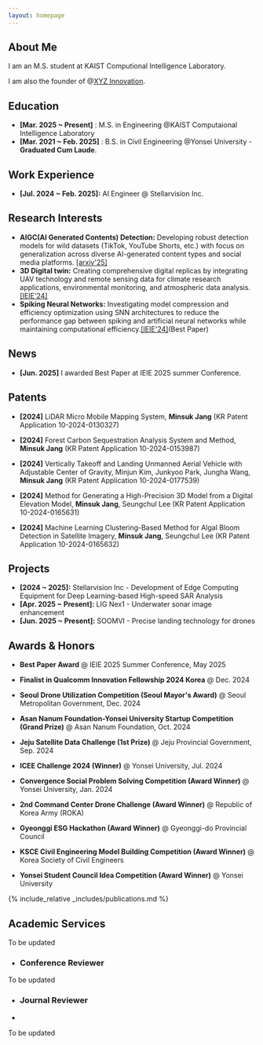 ```yaml
---
layout: homepage
---
```


## About Me

I am an M.S. student at KAIST Computional Intelligence Laboratory. 

I am also the founder of @[XYZ Innovation](https://www.linkedin.com/company/xyzinnovation).

## Education
* **[Mar. 2025 ~ Present]** : M.S. in Engineering @KAIST Computaional Intelligence Laboratory
* **[Mar. 2021 ~ Feb. 2025]** : B.S. in  Civil Engineering @Yonsei University - **Graduated Cum Laude**.

## Work Experience

* **[Jul. 2024 ~ Feb. 2025]:** AI Engineer @ Stellarvision Inc.

## Research Interests

* **AIGC(AI Generated Contents) Detection:** Developing robust detection models for wild datasets (TikTok, YouTube Shorts, etc.) with focus on generalization across diverse AI-generated content types and social media platforms. [[arxiv'25]](https://arxiv.org/abs/2506.17592)
* **3D Digital twin:** Creating comprehensive digital replicas by integrating UAV technology and remote sensing data for climate research applications, environmental monitoring, and atmospheric data analysis.
[[IEIE'24]](https://www.dbpia.co.kr/journal/articleDetail?nodeId=NODE11890368) 
* **Spiking Neural Networks:** Investigating model compression and efficiency optimization using SNN architectures to reduce the performance gap between spiking and artificial neural networks while maintaining computational efficiency.[[IEIE'24]](https://www.dbpia.co.kr/journal/articleDetail?nodeId=NODE11890368)(Best Paper) 


## News

* **[Jun. 2025]** I awarded Best Paper at IEIE 2025 summer Conference.



## Patents


* **[2024]** LiDAR Micro Mobile Mapping System, **Minsuk Jang** (KR Patent Application 10-2024-0130327)

* **[2024]** Forest Carbon Sequestration Analysis System and Method, **Minsuk Jang** (KR Patent Application 10-2024-0153987)

* **[2024]** Vertically Takeoff and Landing Unmanned Aerial Vehicle with Adjustable Center of Gravity, Minjun Kim, Junkyoo Park, Jungha Wang, **Minsuk Jang** (KR Patent Application 10-2024-0177539)

* **[2024]** Method for Generating a High-Precision 3D Model from a Digital Elevation Model, **Minsuk Jang**, Seungchul Lee (KR Patent Application 10-2024-0165631)

* **[2024]** Machine Learning Clustering-Based Method for Algal Bloom Detection in Satellite Imagery, **Minsuk Jang**, Seungchul Lee (KR Patent Application 10-2024-0165632)


## Projects

* **[2024 ~ 2025]:** Stellarvision Inc - Development of Edge Computing Equipment for Deep Learning-based High-speed SAR Analysis
* **[Apr. 2025 ~ Present]:** LIG Nex1 - Underwater sonar image enhancement
* **[Jun. 2025 ~ Present]:** SOOMVI - Precise landing technology for drones


## Awards & Honors
* **Best Paper Award** @ IEIE 2025 Summer Conference, May 2025

* **Finalist in Qualcomm Innovation Fellowship 2024 Korea** @ Dec. 2024

* **Seoul Drone Utilization Competition (Seoul Mayor's Award)** @ Seoul Metropolitan Government, Dec. 2024

* **Asan Nanum Foundation-Yonsei University Startup Competition (Grand Prize)** @ Asan Nanum Foundation, Oct. 2024

* **Jeju Satellite Data Challenge (1st Prize)** @ Jeju Provincial Government, Sep. 2024

* **ICEE Challenge 2024 (Winner)** @ Yonsei University, Jul. 2024

* **Convergence Social Problem Solving Competition (Award Winner)** @ Yonsei University, Jan. 2024

* **2nd Command Center Drone Challenge (Award Winner)** @ Republic of Korea Army (ROKA)

* **Gyeonggi ESG Hackathon (Award Winner)** @ Gyeonggi-do Provincial Council

* **KSCE Civil Engineering Model Building Competition (Award Winner)** @ Korea Society of Civil Engineers

* **Yonsei Student Council Idea Competition (Award Winner)** @ Yonsei University

{% include_relative _includes/publications.md %}



## Academic Services

To be updated

* ### Conference Reviewer
  
To be updated


* ### Journal Reviewer
* 
To be updated


